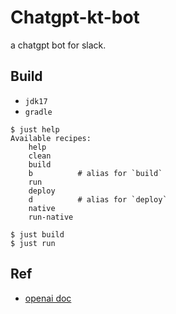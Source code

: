 # Chatgpt-kt-bot

a chatgpt bot for slack.

## Build
- `jdk17`
- `gradle`

```shell
$ just help
Available recipes:
    help
    clean
    build
    b          # alias for `build`
    run
    deploy
    d          # alias for `deploy`
    native
    run-native

$ just build
$ just run
```

## Ref
- [openai doc](https://platform.openai.com/docs/api-reference/chat/create)
